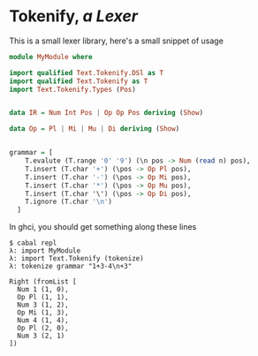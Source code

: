 # Tokenify, _a Lexer_

This is a small lexer library, here's a small snippet of usage

```haskell
module MyModule where

import qualified Text.Tokenify.DSl as T
import qualified Text.Tokenify as T
import Text.Tokenify.Types (Pos)


data IR = Num Int Pos | Op Op Pos deriving (Show)

data Op = Pl | Mi | Mu | Di deriving (Show)


grammar = [
    T.evalute (T.range '0' '9') (\n pos -> Num (read n) pos),
    T.insert (T.char '+') (\pos -> Op Pl pos),
    T.insert (T.char '-') (\pos -> Op Mi pos),
    T.insert (T.char '*') (\pos -> Op Mu pos),
    T.insert (T.char '\') (\pos -> Op Di pos),
    T.ignore (T.char '\n')
  ]

```

In ghci, you should get something along these lines

```
$ cabal repl
λ: import MyModule
λ: import Text.Tokenify (tokenize)
λ: tokenize grammar "1+3-4\n+3"

Right (fromList [
  Num 1 (1, 0),
  Op Pl (1, 1),
  Num 3 (1, 2),
  Op Mi (1, 3),
  Num 4 (1, 4),
  Op Pl (2, 0),
  Num 3 (2, 1)
])
```


